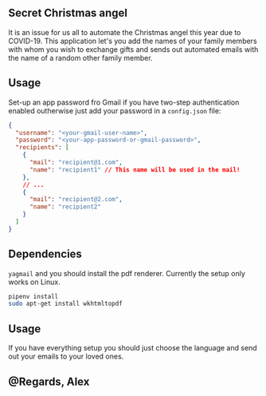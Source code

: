 ## Secret Christmas angel

It is an issue for us all to automate the Christmas angel this year due to COVID-19. This application let's you add the names of your family members with whom you wish to exchange gifts and sends out automated emails with the name of a random other family member.

## Usage

Set-up an app password fro Gmail if you have two-step authentication enabled outherwise just add your password in a `config.json` file:

```json
{
  "username": "<your-gmail-user-name>",
  "password": "<your-app-password-or-gmail-password>",
  "recipients": [
    {
      "mail": "recipient@1.com",
      "name": "recipient1" // This name will be used in the mail!
    },
    // ...
    {
      "mail": "recipient@2.com",
      "name": "recipient2"
    }
  ]
}
```

## Dependencies

`yagmail` and you should install the pdf renderer. Currently the setup only works on Linux.

```bash
pipenv install
sudo apt-get install wkhtmltopdf
```

## Usage

If you have everything setup you should just choose the language and send out your emails to your loved ones.

## @Regards, Alex
